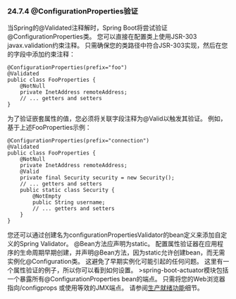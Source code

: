 ### 24.7.4 @ConfigurationProperties验证

当Spring的@Validated注释解时，Spring Boot将尝试验证@ConfigurationProperties类。 您可以直接在配置类上使用JSR-303 javax.validation约束注释。 只需确保您的类路径中符合JSR-303实现，然后在您的字段中添加约束注释：
```
@ConfigurationProperties(prefix="foo")
@Validated
public class FooProperties {
    @NotNull
    private InetAddress remoteAddress;
    // ... getters and setters
}
```
为了验证嵌套属性的值，您必须将关联字段注释为@Valid以触发其验证。 例如，基于上述FooProperties示例：
```
@ConfigurationProperties(prefix="connection")
@Validated
public class FooProperties {
    @NotNull
    private InetAddress remoteAddress;
    @Valid
    private final Security security = new Security();
    // ... getters and setters
    public static class Security {
        @NotEmpty
        public String username;
        // ... getters and setters
    }
}
```

您还可以通过创建名为configurationPropertiesValidator的bean定义来添加自定义的Spring Validator。 @Bean方法应声明为static。 配置属性验证器在应用程序的生命周期早期创建，并声明@Bean方法，因为static允许创建bean，而无需实例化@Configuration类。 这避免了早期实例化可能引起的任何问题。 这里有一个属性验证的例子，所以你可以看到如何设置。
    >spring-boot-actuator模块包括一个暴露所有@ConfigurationProperties bean的端点。 只需将您的Web浏览器指向/configprops 或使用等效的JMX端点。 请参阅[生产就绪功能](http://docs.spring.io/spring-boot/docs/1.5.2.RELEASE/reference/htmlsingle/#production-ready-endpoints)细节。